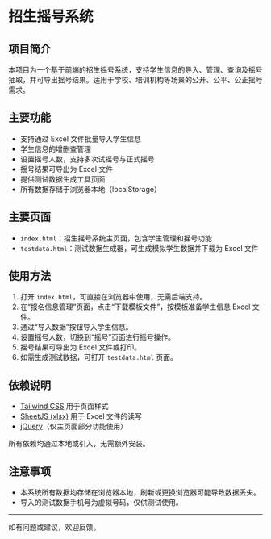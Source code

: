 # 招生摇号系统

## 项目简介

本项目为一个基于前端的招生摇号系统，支持学生信息的导入、管理、查询及摇号抽取，并可导出摇号结果。适用于学校、培训机构等场景的公开、公平、公正摇号需求。

## 主要功能

- 支持通过 Excel 文件批量导入学生信息
- 学生信息的增删查管理
- 设置摇号人数，支持多次试摇号与正式摇号
- 摇号结果可导出为 Excel 文件
- 提供测试数据生成工具页面
- 所有数据存储于浏览器本地（localStorage）

## 主要页面

- `index.html`：招生摇号系统主页面，包含学生管理和摇号功能
- `testdata.html`：测试数据生成器，可生成模拟学生数据并下载为 Excel 文件

## 使用方法

1. 打开 `index.html`，可直接在浏览器中使用，无需后端支持。
2. 在“报名信息管理”页面，点击“下载模板文件”，按模板准备学生信息 Excel 文件。
3. 通过“导入数据”按钮导入学生信息。
4. 设置摇号人数，切换到“摇号”页面进行摇号操作。
5. 摇号结果可导出为 Excel 文件或打印。
6. 如需生成测试数据，可打开 `testdata.html` 页面。

## 依赖说明

- [Tailwind CSS](https://tailwindcss.com/) 用于页面样式
- [SheetJS (xlsx)](https://github.com/SheetJS/sheetjs) 用于 Excel 文件的读写
- [jQuery](https://jquery.com/)（仅主页面部分功能使用）

所有依赖均通过本地或引入，无需额外安装。

## 注意事项

- 本系统所有数据均存储在浏览器本地，刷新或更换浏览器可能导致数据丢失。
- 导入的测试数据手机号为虚拟号码，仅供测试使用。

---
如有问题或建议，欢迎反馈。
